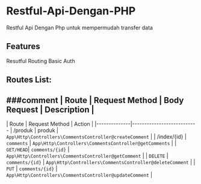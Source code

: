 # Restful-Api-Dengan-PHP
Restful Api Dengan Php untuk mempermudah transfer data

## Features
Resutful Routing
Basic Auth

## Routes List:
###comment
| Route         | Request Method        | Body Request        | Description               |
------------------------------------------------------------------------------------------

| Route        | Request Method   | Action                                                  |
|--------------|---------------------------
|  /produk     | produk                        | `App\Http\Controllers\CommentsController@createComment` |
|  /index/{id} | `comments`                        | `App\Http\Controllers\CommentsController@getComments`   |
| `GET/HEAD`| `comments/{id}`                   | `App\Http\Controllers\CommentsController@getComment`    |
| `DELETE`  | `comments/{id}`                   | `App\Http\Controllers\CommentsController@deleteComment` |
| `PUT`     | `comments/{id}`                   | `App\Http\Controllers\CommentsController@updateComment` |
